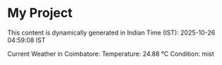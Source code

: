 # My Project

This content is dynamically generated in Indian Time (IST): 2025-10-26 04:59:08 IST


Current Weather in Coimbatore:
Temperature: 24.88 °C
Condition: mist

